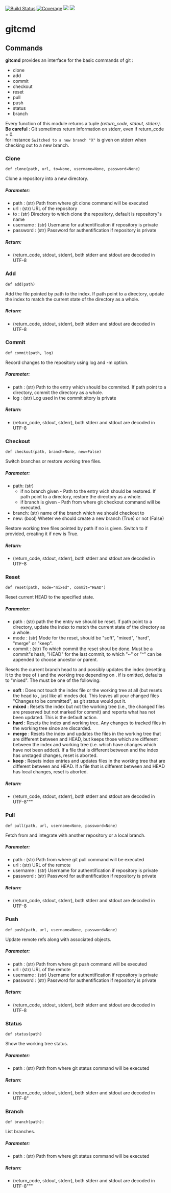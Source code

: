 [![Build Status](https://travis-ci.org/qcoumes/gitcmd.svg?branch=master)](https://travis-ci.org/qcoumes/gitcmd)
[![Coverage](https://coveralls.io/repos/github/qcoumes/gitcmd/badge.svg?branch=master&service=github)](https://coveralls.io/github/qcoumes/gitcmd?branch=master)
[![](https://img.shields.io/badge/python-3.4%2C%203.5%2C%203.6-brightgreen.svg)](#)
[![](https://img.shields.io/badge/license-MIT-brightgreen.svg)](https://github.com/qcoumes/gitcmd/blob/master/LICENSE)

# gitcmd
## Commands
**gitcmd** provides an interface for the basic commands of git :
 * clone
 * add
 * commit
 * checkout
 * reset
 * pull
 * push
 * status
 * branch

Every function of this module returns a tuple *(return_code, stdout, stderr)*.  
**Be careful** : Git sometimes return information on stderr, even if return_code = 0.  
for instance `Switched to a new branch "X"` is given on stderr when checking out to a new branch.



### Clone
```python3
def clone(path, url, to=None, username=None, password=None)
```
Clone a repository into a new directory.

##### Parameter:
*    path : (str) Path from where git clone command will be executed
*    url  : (str) URL of the repository
*    to   : (str) Directory to which clone the repository, default is repository"s name
*    username : (str) Username for authentification if repository is private
*    password : (str) Password for authentification if repository is private

##### Return:
* (return_code, stdout, stderr), both stderr and stdout are decoded in UTF-8



### Add 
```python3
def add(path)
```
Add the file pointed by path to the index.
If path point to a directory, update the index to match the current state of the directory as a whole.
    
##### Return:
*    (return_code, stdout, stderr), both stderr and stdout are decoded in UTF-8

### Commit
```python3
def commit(path, log)
```
Record changes to the repository using log and -m option.
##### Parameter:
*    path : (str) Path to the entry which should be commited. If path point to a directory, commit the directory as a whole.
*    log  : (str) Log used in the commit
sitory is private

##### Return:
* (return_code, stdout, stderr), both stderr and stdout are decoded in UTF-8



### Checkout
```python3
def checkout(path, branch=None, new=False)
```
Switch branches or restore working tree files.
    
##### Parameter:
*    path: (str)
        *    if no branch given - Path to the entry wich should be restored. If path point to a directory, restore the directory as a whole.
        *    if branch is given - Path from where git checkout command will be executed.
*    branch: (str) name of the branch which we should checkout to
*    new: (bool) Wheter we should create a new branch (True) or not (False)

Restore working tree files pointed by path if no <branch> is given.
Switch to <branch> if provided, creating it if new is True.

##### Return:
*    (return_code, stdout, stderr), both stderr and stdout are decoded in UTF-8



### Reset
```python3
def reset(path, mode="mixed", commit="HEAD")
```
Reset current HEAD to the specified state.
    
##### Parameter:
*    path   : (str) path the the entry we should be reset. If path point to a directory, update the index to match the current state of the directory as a whole.
*    mode   : (str) Mode for the reset, should be "soft", "mixed", "hard", "merge" or "keep".
*    commit : (str) To which commit the reset shoul be done. Must be a commit"s hash, "HEAD" for
                   the last commit, to which "~" or "^" can be appended to choose ancestor or
                   parent.
    
Resets the current branch head to <commit>
and possibly updates the index (resetting it to the tree of <commit>) and the working tree
depending on <mode>. if <mode> is omitted, defaults to "mixed". The <mode> must be one of the
following:
*   **soft** : Does not touch the index file or the working tree at all (but resets the head to <commit>, just like all modes do). This leaves all your changed files "Changes to be committed", as git status would put it.
*   **mixed** : Resets the index but not the working tree (i.e., the changed files are preserved but not marked for commit) and reports what has not been updated. This is the default action.
*   **hard** : Resets the index and working tree. Any changes to tracked files in the working tree since <commit> are discarded.
*   **merge** : Resets the index and updates the files in the working tree that are different between <commit> and HEAD, but keeps those which are different between the index and working tree (i.e. which have changes which have not been added). If a file that is different between <commit> and the index has unstaged changes, reset is aborted.
*   **keep** : Resets index entries and updates files in the working tree that are different between <commit> and HEAD. If a file that is different between <commit> and HEAD has local changes, reset is aborted.
    
##### Return:
*    (return_code, stdout, stderr), both stderr and stdout are decoded in UTF-8"""



### Pull
```python3
def pull(path, url, username=None, password=None)
```
Fetch from and integrate with another repository or a local branch.

##### Parameter:
*    path : (str) Path from where git pull command will be executed
*    url  : (str) URL of the remote
*    username : (str) Username for authentification if repository is private
*    password : (str) Password for authentification if repository is private

##### Return:
*    (return_code, stdout, stderr), both stderr and stdout are decoded in UTF-8



### Push
```python3
def push(path, url, username=None, password=None)
```
Update remote refs along with associated objects.

##### Parameter:
*    path : (str) Path from where git push command will be executed
*    url  : (str) URL of the remote
*    username : (str) Username for authentification if repository is private
*    password : (str) Password for authentification if repository is private

##### Return:
*    (return_code, stdout, stderr), both stderr and stdout are decoded in UTF-8



### Status
```python3
def status(path)
```
Show the working tree status.

##### Parameter:
*    path : (str) Path from where git status command will be executed

##### Return:
*    (return_code, stdout, stderr), both stderr and stdout are decoded in UTF-8"



### Branch
```python3
def branch(path):
```
List branches.


##### Parameter:
*    path : (str) Path from where git status command will be executed

##### Return:
*    (return_code, stdout, stderr), both stderr and stdout are decoded in UTF-8"""
